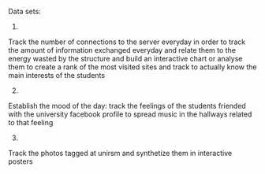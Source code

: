 Data sets:

 1.
Track the number of connections to the server everyday in order to track the amount of information exchanged everyday and relate them to the energy wasted by the structure and build an interactive chart or analyse them to create a rank of the most visited sites and track to actually know the main interests of the students

2.
Establish the mood of the day: track the feelings of the students friended with the university facebook profile to    spread music in the hallways related to that feeling

3.
Track the photos tagged at unirsm and synthetize them in interactive posters 
